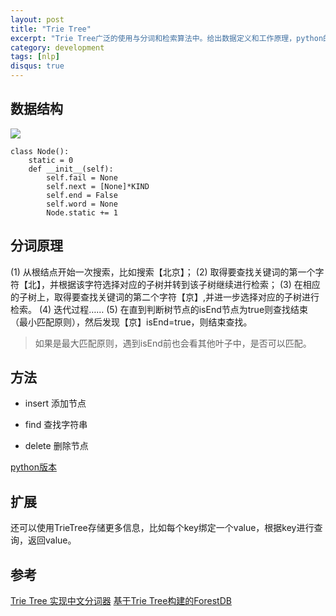 ```yaml
---
layout: post
title: "Trie Tree"
excerpt: "Trie Tree广泛的使用与分词和检索算法中。给出数据定义和工作原理，python的实现。"
category: development
tags: [nlp]
disqus: true
---
```


## 数据结构
![](https://static-public.chatopera.com/backlog/chatbot/images/2017/06/2843224-42072841a53d82a6.png)

```
class Node():
	static = 0
	def __init__(self):
		self.fail = None
		self.next = [None]*KIND
		self.end = False
		self.word = None
		Node.static += 1
```

## 分词原理
(1) 从根结点开始一次搜索，比如搜索【北京】；
(2) 取得要查找关键词的第一个字符【北】，并根据该字符选择对应的子树并转到该子树继续进行检索；
(3) 在相应的子树上，取得要查找关键词的第二个字符【京】,并进一步选择对应的子树进行检索。
(4) 迭代过程……
(5) 在直到判断树节点的isEnd节点为true则查找结束（最小匹配原则），然后发现【京】isEnd=true，则结束查找。

> 如果是最大匹配原则，遇到isEnd前也会看其他叶子中，是否可以匹配。

## 方法
* insert
添加节点

* find
查找字符串

* delete
删除节点

[python版本](https://gist.github.com/Samurais/42c0f54f8786dc8daebf69bb0dfdff0f)

## 扩展
还可以使用TrieTree存储更多信息，比如每个key绑定一个value，根据key进行查询，返回value。

## 参考
[Trie Tree 实现中文分词器](http://www.jianshu.com/p/1d9e7b8663c1)
[基于Trie Tree构建的ForestDB](https://github.com/couchbase/forestdb)
